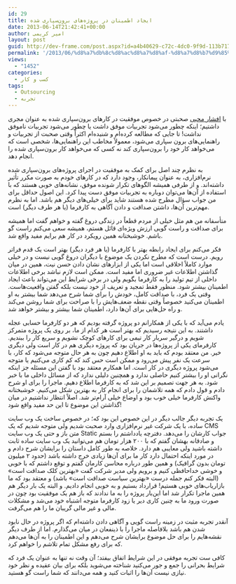```yaml
---
id: 29
title: ایجاد اطمینان در پروژه‌های برون‌سپاری شده
date: 2013-06-14T21:42:41+00:00
author: امیر کریمی
layout: post
guid: http://dev-frame.com/post.aspx?id=a4b40629-c72c-4dc0-9f9d-113b717fb853
permalink: '/2013/06/%d8%a7%db%8c%d8%ac%d8%a7%d8%af-%d8%a7%d8%b7%d9%85%db%8c%d9%86%d8%a7%d9%86-%d8%af%d8%b1-%d9%be%d8%b1%d9%88%da%98%d9%87%e2%80%8c%d9%87%d8%a7%db%8c-%d8%a8%d8%b1%d9%88%d9%86%e2%80%8c%d8%b3%d9%be%d8%a7/'
views:
  - "1452"
categories:
  - کسب و کار
tags:
  - Outsourcing
  - تجربه
---
```

با <a href="http://blog.afsharm.com/" target="_blank">افشار محبی</a> صحبتی در خصوص موفقیت در کارهای برون‌سپاری شده به عنوان مجری داشتیم؛ اینکه چطور می‌شود تجربیات موفق داشت یا چطور می‌شود تجربیات ناموفق نداشت! تا جایی که مطالعه کرده‌ام و شنیده‌ام اکثراً وقتی صحبت از تجربیات و راهنمایی‌های برون سپاری می‌شود، معمولاً مخاطب این راهنمایی‌ها، شخصی است که می‌خواهد کار خود را برون‌سپاری کند نه کسی که می‌خواهد کار برون‌سپاری شده را انجام دهد.

به نظرم چند اصل برای کمک به موفقیت در اجرای پروژه‌های برون‌سپاری شده نرم‌افزاری، به عنوان پیمانکار، وجود دارد که در کارهای خودم به صورت مکرر تأثیر داشته‌اند. و از طرفی همیشه الگوهای تکرار شونده موفق، نشانه‌های خوبی هستند که با استفاده از آن‌ها می‌توان دوباره به تجربیات موفق دست پیدا کرد. این اصول حداقل برای من جواب سؤال مطرح شده هستند شاید برای خیلی‌های دیگر هم باشد. اما به نظرم مهم‌ترین آن‌ها، داشتن صداقت و دادن آگاهی به کارفرما (یا هر طرف دیگر) است.

متأسفانه من هم مثل خیلی از مردم قطعاً در زندگی دروغ گفته و خواهم گفت اما همیشه برای صداقت و راست گویی ارزش ویژه‌ای قائل هستم، همیشه سعی می‌کنم راست گو باشم. خوشبختانه همین رویکرد در کار هم برایم مفید واقع شد.

فکر می‌کنم برای ایجاد رابطه بهتر با کارفرما (یا هر فرد دیگر) بهتر است یک قدم فراتر رویم. درست است که مطرح نکردن یک موضوع با دیگران دروغ گویی نیست و در خیلی موارد کاملاً اخلاقی است اما یکی از ابزارهای نشان دادن حسن نیت، همین در میان گذاشتن اطلاعات غیر ضروری اما مفید است. ممکن است لازم نباشد برخی اطلاعات داخلی از تیم تولید را به کارفرما بگویم ولی در برخی شرایط این می‌تواند باعث ایجاد اطمینان بیشتر شود. منظور فقط تمجید و تعریف از خود نیست بلکه گفتن واقعیت‌هاست. وقتی یک فرد، با صداقت کامل، خودش را برای شما شرح می‌دهد شما بیشتر به او اطمینان می‌کنید خصوصاً وقتی نقطه ضعف‌هایش را با صراحت برای شما روشن می‌کند و راه حل‌هایی برای آن‌ها دارد، اطمینان شما بیشتر و بیشتر خواهد شد.

یادم می‌آید که با یکی از همکارانم دو پروژه گرفته بودیم که هر دو کارفرما حسابی عجله داشتند. به این نتیجه رسیدیم که بهتر است هر کدام از ما، بر روی یک پروژه متمرکز شویم و درگیر سربار کار تیمی برای کارهای کوچک نشویم و سریع کار را ببندیم. کارفرمای یکی از پروژه‌ها در جریان بود که پروژه دیگری هم در کار است ولی دیگری خیر. من معتقد بودم که باید به او اطلاع دهیم چون به هر حال متوجه می‌شود که کار، با سرعت یک نفر پیش می‌رود و ممکن است حس کند که کم کاری می‌کنیم یا متوجه می‌شود پروژه دیگری در کار است. اما همکارم معتقد بود با گفتن این مسئله جز اینکه نگرانی او را بیشتر کنیم حاصلی ندارد و همچنین دلیلی ندارد که از مسائل داخلی ما با خبر شود. به هر جهت تصمیم بر این شد که به کارفرما اطلاع دهیم. ماجرا را برای او شرح دادم و قول دادم که همه تلاشمان را برای انجام کار به بهترین شکل می‌کنیم. خوشبختانه واکنش کارفرما خیلی خوب بود و اوضاع خیلی آرام‌تر شد. اصلاً انتظار نداشتیم در میان گذاشتن این موضوع تا این حد مفید واقع شود!

یک تجربه دیگر جالب دیگر در این خصوص این بود که؛ در خصوص ساخت یک وب سایت ساده، با یک شرکت غیر نرم‌افزاری وارد صحبت شدیم ولی متوجه شدیم که یک CMS متن باز و حتی یک وب سایت Static جواب کارشان را می‌دهد. دفترچه یادداشتم را بستم و صادقانه بهشان گفتم که با ۲۰۰ هزار تومان هم می‌توانید یک وب سایت ساده ثابت داشته باشید ولی معایبی هم دارد. خلاصه به طور کامل داستان را برایشان شرح دادم و در مورد اینکه احتمال دارد کار ما برای آن‌ها زیادی خرج داشته باشد (حدود ۲ میلیون تومان بدون گرافیک) و همین طور درباره محاسن کارمان گفتم و توقع داشتم که با خوبی و خوشی خداحافظی کنیم و برویم ولی مدیر شرکت گفت «بهترین کلک صداقت است» (البته فکر کنم جمله درست «بهترین سیاست صداقت است» باشد) و معتقد بود که ما بازاریاب‌های خوبی هستیم! قرارداد بستیم و به خوبی انجام دادیم. و البته یک بار دیگر هم همین ماجرا تکرار شد اما این‌بار پروژه را به ما ندادند که باز هم یک موفقیت بود چون در صورت ورود ما به چنین کاری دیر یا زود کارفرما متوجه اشتباه خود می‌شد و مشکلات مالی و غیر مالی گریبان ما را هم می‌گرفت.

آنقدر تجربه مثبت در زمینه راست گویی و آگاهی دادن داشته‌ام که اگر پروژه در حال نابود شدن هم باشد بلافاصله ماجرا را با ذینفعان در میان می‌گذارم. اما از طرف دیگر نقشه‌هایم را برای حل موضوع برایشان شرح می‌دهم و این اطمینان را به آن‌ها می‌دهم که برای رفع مشکل تمام تلاشم را خواهم کرد.

کافی ست تجربه موفقی در این شرایط اتفاق بیفتد؛ آن وقت نه تنها به عنوان یک فرد که شرایط بحرانی را جمع و جور می‌کنید شناخته می‌شوید بلکه برای بیان عقیده و نظر خود نیازی نیست آن‌ها را اثبات کنید و همه می‌دانند که شما راست گو هستید.